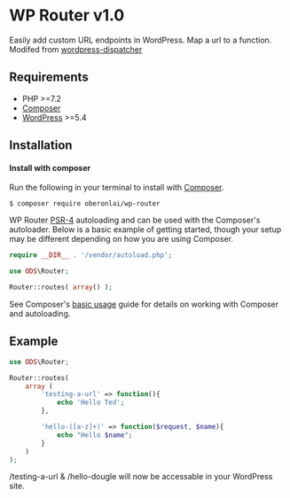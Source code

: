 # WP Router v1.0

Easily add custom URL endpoints in WordPress. Map a url to a function. Modifed from [wordpress-dispatcher](https://github.com/tim-field/wordpress-dispatcher) 

## Requirements

* PHP >=7.2
* [Composer](https://getcomposer.org/)
* [WordPress](https://wordpress.org) >=5.4

## Installation

#### Install with composer

Run the following in your terminal to install with [Composer](https://getcomposer.org/).

```
$ composer require oberonlai/wp-router
```

WP Router [PSR-4](https://www.php-fig.org/psr/psr-4/) autoloading and can be used with the Composer's autoloader. Below is a basic example of getting started, though your setup may be different depending on how you are using Composer.

```php
require __DIR__ . '/vendor/autoload.php';

use ODS\Router;

Router::routes( array() );

```

See Composer's [basic usage](https://getcomposer.org/doc/01-basic-usage.md#autoloading) guide for details on working with Composer and autoloading.

## Example

```php
use ODS\Router;

Router::routes( 
	array (
		'testing-a-url' => function(){
		    echo 'Hello Ted';
		},

		'hello-([a-z]+)' => function($request, $name){
		    echo "Hello $name";
		}
	)
);
```

/testing-a-url & /hello-dougle will now be accessable in your WordPress site.